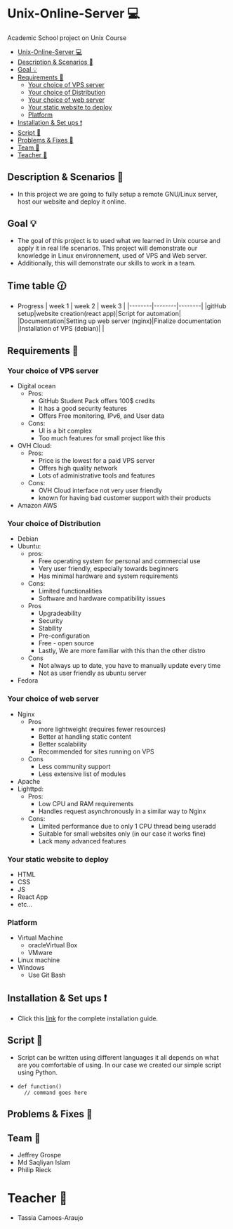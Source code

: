 # Unix-Online-Server :computer:
 Academic School project on Unix Course

 - [Unix-Online-Server :computer:](#unix-online-server-computer)
  - [Description & Scenarios :newspaper:](#description--scenarios-newspaper)
  - [Goal :bulb:](#goal-bulb)
  - [Requirements :key:](#requirements-key)
    - [Your choice of VPS server](#your-choice-of-vps-server)
    - [Your choice of Distribution](#your-choice-of-distribution)
    - [Your choice of web server](#your-choice-of-web-server)
    - [Your static website to deploy](#your-static-website-to-deploy)
    - [Platform](#platform)
  - [Installation & Set ups :heavy_exclamation_mark:](#installation--set-ups-heavy_exclamation_mark)
  - [Script :notebook:](#script-notebook)
  - [Problems & Fixes :hammer:](#problems--fixes-hammer)
  - [Team :two_men_holding_hands:](#team-two_men_holding_hands)
- [Teacher :cop:](#teacher-cop)

## Description & Scenarios :newspaper:
- In this project we are going to fully setup a remote GNU/Linux server, host our website and deploy it online.


## Goal :bulb:
- The goal of this project is to used what we learned in  Unix course and apply it in real life scenarios. This project will demonstrate our knowledge in Linux environnement, used of VPS and Web server.
- Additionally, this will demonstrate our skills to work in a team.

## Time table :clock130:
- Progress
  | week 1 | week 2 | week 3 |
  |--------|--------|--------|
  |gitHub setup|website creation(react app)|Script for automation|
  |Documentation|Setting up web server (nginx)|Finalize documentation
  |Installation of VPS (debian)|
  |
## Requirements :key:
### Your choice of VPS server
  - Digital ocean
    - Pros:
      - GitHub Student Pack offers 100$ credits
      - It has a good security features
      - Offers Free monitoring, IPv6, and User data
    - Cons:
      - UI is a bit complex
      - Too much features for small project like this
  - OVH Cloud:
    - Pros:
      - Price is the lowest for a paid VPS server
      - Offers high quality network
      - Lots of administrative tools and features
    - Cons:
      - OVH Cloud interface not very user friendly
      - known for having bad customer support with their products
  - Amazon AWS
  
### Your choice of Distribution
  - Debian
  - Ubuntu:
    - pros:
      - Free operating system for personal and commercial use
      - Very user friendly, especially towards beginners
      - Has minimal hardware and system requirements
    - Cons:
      - Limited functionalities 
      - Software and hardware compatibility issues
    - Pros
      - Upgradeability
      - Security
      - Stability
      - Pre-configuration
      - Free - open source
      - Lastly, We are more familiar with this than the other distro
    - Cons
      - Not always up to date, you have to manually update every time
      - Not as user friendly as ubuntu server
  - Fedora
  
### Your choice of web server
  - Nginx
    - Pros
      - more lightweight (requires fewer resources)
      - Better at handling static content
      - Better scalability
      - Recommended for sites running on VPS
    - Cons
      - Less community support
      - Less extensive list of modules
  - Apache
  - Lighttpd:
    - Pros:
      - Low CPU and RAM requirements
      - Handles request asynchronously in a similar way to Nginx
    - Cons:
      - Limited performance due to only 1 CPU thread being useradd
      - Suitable for small websites only (in our case it works fine)
      - Lack many advanced features

### Your static website to deploy
  - HTML
  - CSS
  - JS
  - React App
  - etc...

### Platform
  -   Virtual Machine
      -   oracleVirtual Box
      -   VMware
  - Linux machine
  - Windows
    - Use Git Bash

## Installation & Set ups :heavy_exclamation_mark:
- Click this [link](INSTALL.md) for the complete installation guide.

## Script :notebook:
- Script can be written using different languages it all depends on what are you comfortable of using. In our case we created our simple script using Python.
- ```
  def function()
    // command goes here
  ```

## Problems & Fixes :hammer:
<!-- TODO: -->

## Team :two_men_holding_hands:
- Jeffrey Grospe
- Md Saqliyan Islam
- Philip Rieck
# Teacher :cop:
- Tassia Camoes-Araujo